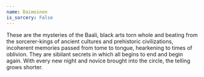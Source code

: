 ```yaml
---
name: Daimoinon
is_sorcery: False
---
```


These are the mysteries of the Baali, black arts torn whole and beating from the sorcerer-kings of ancient cultures and prehistoric civilizations, incoherent memories passed from tome to tongue, hearkening to times of oblivion. They are sibilant secrets in which all begins to end and begin again. With every new night and novice brought into the circle, the telling grows shorter.
